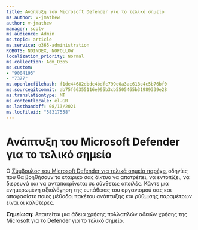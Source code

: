 ```yaml
---
title: Ανάπτυξη του Microsoft Defender για το τελικό σημείο
ms.author: v-jmathew
author: v-jmathew
manager: scotv
ms.audience: Admin
ms.topic: article
ms.service: o365-administration
ROBOTS: NOINDEX, NOFOLLOW
localization_priority: Normal
ms.collection: Adm_O365
ms.custom:
- "9004195"
- "7377"
ms.openlocfilehash: f1de44682dbdc4bdfc799e0a3ac618e4c5b76bf0
ms.sourcegitcommit: ab75f66355116e995b3cb5505465b31989339e28
ms.translationtype: MT
ms.contentlocale: el-GR
ms.lasthandoff: 08/13/2021
ms.locfileid: "58317558"
---
```

# <a name="deploy-microsoft-defender-for-endpoint"></a>Ανάπτυξη του Microsoft Defender για το τελικό σημείο

Ο [Σύμβουλος του Microsoft Defender για τελικά σημεία παρέχει](https://go.microsoft.com/fwlink/?linkid=2146241) οδηγίες που θα βοηθήσουν το εταιρικό σας δίκτυο να αποτρέπει, να εντοπίζει, να διερευνά και να ανταποκρίνεται σε σύνθετες απειλές. Κάντε μια ενημερωμένη αξιολόγηση της ευπάθειας του οργανισμού σας και αποφασίστε ποιες μέθοδοι πακέτου ανάπτυξης και ρύθμισης παραμέτρων είναι οι καλύτερες.

**Σημείωση:** Απαιτείται μια άδεια χρήσης πολλαπλών αδειών χρήσης της Microsoft για το Defender για το τελικό σημείο.
